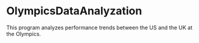 # OlympicsDataAnalyzation
This program analyzes performance trends between the US and the UK at the Olympics.
